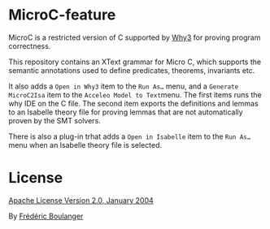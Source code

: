 # MicroC-feature
MicroC is a restricted version of C supported by [Why3](http://why3.lri.fr/) for proving program correctness.

This repository contains an XText grammar for Micro C, which supports the semantic annotations used to define predicates, theorems, invariants etc.

It also adds a `Open in Why3` item to the `Run As…` menu, and a `Generate MicroC2Isa` item to the `Acceleo Model to Text`menu.
The first items runs the why IDE on the C file. The second item exports the definitions and lemmas to an Isabelle theory file for proving lemmas that are not automatically proven by the SMT solvers.

There is also a plug-in trhat adds a `Open in Isabelle` item to the `Run As…` menu when an Isabelle theory file is selected.

License
==================

[Apache License Version 2.0, January 2004](http://www.apache.org/licenses/LICENSE-2.0)

By [Frédéric Boulanger](https://github.com/Frederic-Boulanger-UPS)
